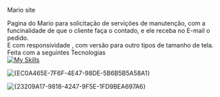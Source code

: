Mario site


Pagina do Mario para solicitação de servições de manutenção, com a funcinalidade de que o cliente faça o contado, e ele receba no E-mail o pedido.
<Br>
E com responsividade , com versão para outro tipos de tamanho de tela.
<Br>
Feita com a seguintes Tecnologias 
<Br>
[![My Skills](https://skillicons.dev/icons?i=js,html,css)](https://skillicons.dev)

![{EC0A465E-7F6F-4E47-98DE-5B6B5B5A58A1}](https://github.com/user-attachments/assets/d59ec019-f77e-4b84-815d-e0765d7035df)


![{23209A17-9818-4247-9F5E-1FD9BEA697A6}](https://github.com/user-attachments/assets/8bd8f491-53f0-4cd2-ae31-9074f3ebf463)
